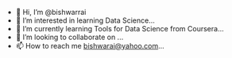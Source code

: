 - 👋 Hi, I’m @bishwarrai
- 👀 I’m interested in learning Data Science...
- 🌱 I’m currently learning Tools for Data Science from Coursera...
- 💞️ I’m looking to collaborate on ...
- 📫 How to reach me bishwarai@yahoo.com...

<!---
bishwarrai/bishwarrai is a ✨ special ✨ repository because its `README.md` (this file) appears on your GitHub profile.
You can click the Preview link to take a look at your changes.
--->
